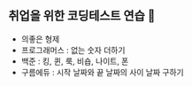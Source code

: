 ## 취업을 위한 코딩테스트 연습 🧨
- 의좋은 형제
- 프로그래머스 : 없는 숫자 더하기
- 백준 : 킹, 퀸, 룩, 비숍, 나이트, 폰
- 구름에듀 : 시작 날짜와 끝 날짜의 사이 날짜 구하기
